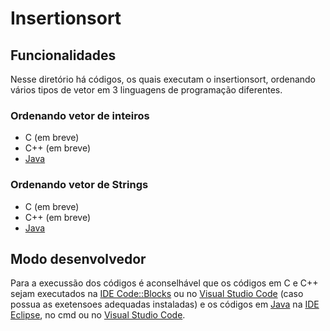 # Insertionsort
<!-- 
## Funcionamento
-->

## Funcionalidades
Nesse diretório há códigos, os quais executam o insertionsort, ordenando vários tipos de vetor em 3 linguagens de programação diferentes.

### Ordenando vetor de inteiros
- C (em breve)
- C++ (em breve)
- [Java](./java/insertionInt.java)

### Ordenando vetor de Strings
- C (em breve)
- C++ (em breve)
- [Java](./java/insertionString.java)

## Modo desenvolvedor
Para a execussão dos códigos é aconselhável que os códigos em C e C++ sejam executados na [IDE Code::Blocks](https://www.codeblocks.org/) ou no [Visual Studio Code](https://code.visualstudio.com/) (caso possua as exetensoes adequadas instaladas) e os códigos em [Java](./java) na [IDE Eclipse](https://www.eclipse.org/), no cmd ou no [Visual Studio Code](https://code.visualstudio.com/).
